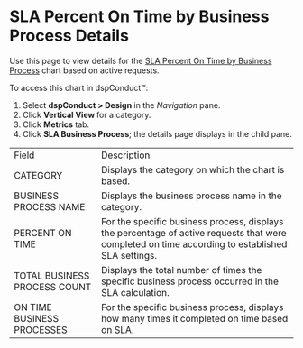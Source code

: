 # SLA Percent On Time by Business Process Details

Use this page to view details for the [SLA Percent On Time by Business
Process](SLA_Percent_OnTime_by_Business_Process.htm) chart based on
active requests.

To access this chart in dspConduct™:

1.  Select **dspConduct \> Design** in the *Navigation* pane.
2.  Click **Vertical View <span style="font-weight: normal;">for a
    category</span>**.
3.  Click **Metrics** tab.
4.  Click **SLA Business Process**; the details page displays in the
    child
pane.

|                              |                                                                                                                                                  |
| ---------------------------- | ------------------------------------------------------------------------------------------------------------------------------------------------ |
| Field                        | Description                                                                                                                                      |
| CATEGORY                     | Displays the category on which the chart is based.                                                                                               |
| BUSINESS PROCESS NAME        | Displays the business process name in the category.                                                                                              |
| PERCENT ON TIME              | For the specific business process, displays the percentage of active requests that were completed on time according to established SLA settings. |
| TOTAL BUSINESS PROCESS COUNT | Displays the total number of times the specific business process occurred in the SLA calculation.                                                |
| ON TIME BUSINESS PROCESSES   | For the specific business process, displays how many times it completed on time based on SLA.                                                    |
